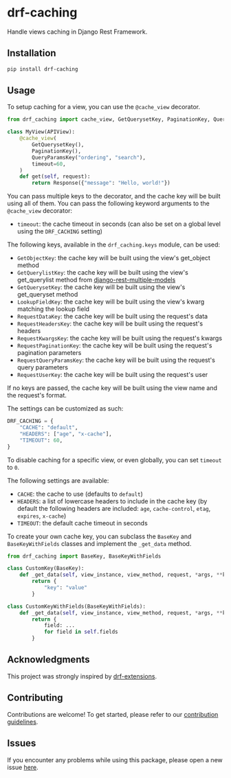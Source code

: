 # drf-caching

Handle views caching in Django Rest Framework.

## Installation

```bash
pip install drf-caching
```

## Usage

To setup caching for a view, you can use the `@cache_view` decorator.

```python
from drf_caching import cache_view, GetQuerysetKey, PaginationKey, QueryParamsKey

class MyView(APIView):
    @cache_view(
        GetQuerysetKey(),
        PaginationKey(),
        QueryParamsKey("ordering", "search"),
        timeout=60,
    )
    def get(self, request):
        return Response({"message": "Hello, world!"})
```

You can pass multiple keys to the decorator, and the cache key will be built using all of them.
You can pass the following keyword arguments to the `@cache_view` decorator:

- `timeout`: the cache timeout in seconds (can also be set on a global level using the `DRF_CACHING` setting)

The following keys, available in the `drf_caching.keys` module, can be used:

- `GetObjectKey`: the cache key will be built using the view's get_object method
- `GetQuerylistKey`: the cache key will be built using the view's get_querylist method from [django-rest-multiple-models](https://github.com/MattBroach/DjangoRestMultipleModels)
- `GetQuerysetKey`: the cache key will be built using the view's get_queryset method
- `LookupFieldKey`: the cache key will be built using the view's kwarg matching the lookup field
- `RequestDataKey`: the cache key will be built using the request's data
- `RequestHeadersKey`: the cache key will be built using the request's headers
- `RequestKwargsKey`: the cache key will be built using the request's kwargs
- `RequestPaginationKey`: the cache key will be built using the request's pagination parameters
- `RequestQueryParamsKey`: the cache key will be built using the request's query parameters
- `RequestUserKey`: the cache key will be built using the request's user

If no keys are passed, the cache key will be built using the view name and the request's format.

The settings can be customized as such:

```python
DRF_CACHING = {
    "CACHE": "default",
    "HEADERS": ["age", "x-cache"],
    "TIMEOUT": 60,
}
```

To disable caching for a specific view, or even globally, you can set `timeout` to `0`.

The following settings are available:

- `CACHE`: the cache to use (defaults to `default`)
- `HEADERS`: a list of lowercase headers to include in the cache key (by default the following headers are included: `age`, `cache-control`, `etag`, `expires`, `x-cache`)
- `TIMEOUT`: the default cache timeout in seconds

To create your own cache key, you can subclass the `BaseKey` and `BaseKeyWithFields` classes and implement the `_get_data` method.

```python
from drf_caching import BaseKey, BaseKeyWithFields

class CustomKey(BaseKey):
    def _get_data(self, view_instance, view_method, request, *args, **kwargs):
        return {
            "key": "value"
        }

class CustomKeyWithFields(BaseKeyWithFields):
    def _get_data(self, view_instance, view_method, request, *args, **kwargs):
        return {
            field: ...
            for field in self.fields
        }
```

## Acknowledgments

This project was strongly inspired by [drf-extensions](https://github.com/chibisov/drf-extensions).

## Contributing

Contributions are welcome! To get started, please refer to our [contribution guidelines](https://github.com/stefanofusai/drf-caching/blob/main/CONTRIBUTING.md).

## Issues

If you encounter any problems while using this package, please open a new issue [here](https://github.com/stefanofusai/drf-caching/issues).
